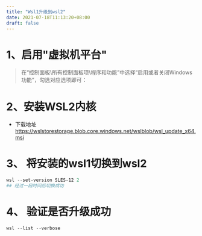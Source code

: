 ```yaml
---
title: "Wsl1升级到wsl2"
date: 2021-07-18T11:13:20+08:00
draft: false
---
```


# 1、启用"虚拟机平台"

> 在“控制面板\所有控制面板项\程序和功能”中选择“启用或者关闭Windows功能”，勾选对应选项即可：



# 2、安装WSL2内核

+ 下载地址 https://wslstorestorage.blob.core.windows.net/wslblob/wsl_update_x64.msi

# 3、 将安装的wsl1切换到wsl2

```powershell
wsl --set-version SLES-12 2
## 经过一段时间后切换成功
```

# 4、 验证是否升级成功

```powershell
wsl --list --verbose
```

